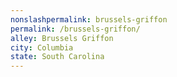 ```yaml
---
﻿nonslashpermalink: brussels-griffon
permalink: /brussels-griffon/
alley: Brussels Griffon
city: Columbia
state: South Carolina
---
```

